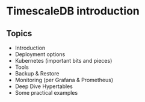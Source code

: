 # TimescaleDB introduction
## Topics
- Introduction
- Deployment options
- Kubernetes (important bits and pieces)
- Tools
- Backup & Restore
- Monitoring (per Grafana & Prometheus)
- Deep Dive Hypertables
- Some practical examples